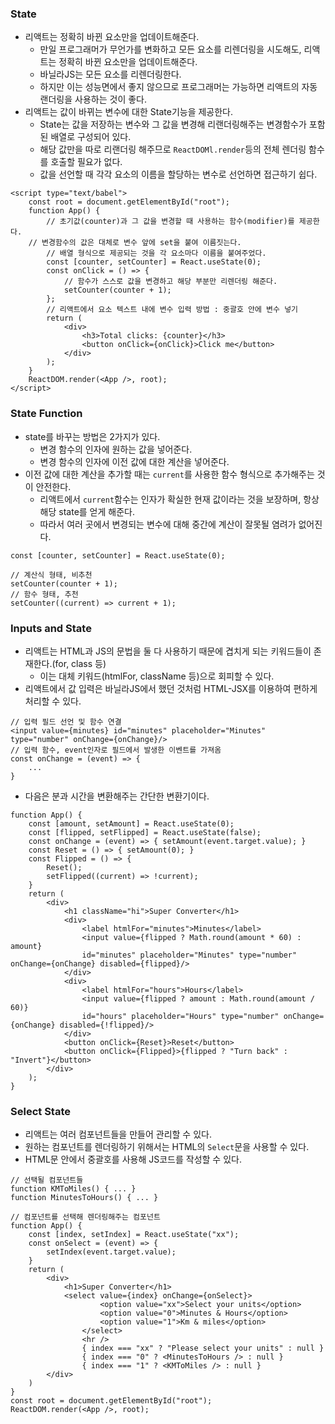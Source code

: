 ### State
 - 리액트는 정확히 바뀐 요소만을 업데이트해준다.
   - 만일 프로그래머가 무언가를 변화하고 모든 요소를 리렌더링을 시도해도, 리액트는 정확히 바뀐 요소만을 업데이트해준다.
   - 바닐라JS는 모든 요소를 리렌더링한다.
   - 하지만 이는 성능면에서 좋지 않으므로 프로그래머는 가능하면 리액트의 자동 랜더링을 사용하는 것이 좋다.
 - 리액트는 값이 바뀌는 변수에 대한 State기능을 제공한다.
   - State는 값을 저장하는 변수와 그 값을 변경해 리랜더링해주는 변경함수가 포함된 배열로 구성되어 있다.
   - 해당 값만을 따로 리랜더링 해주므로 `ReactDOMl.render`등의 전체 렌더링 함수를 호출할 필요가 없다.
   - 값을 선언할 때 각각 요소의 이름을 할당하는 변수로 선언하면 접근하기 쉽다.
```
<script type="text/babel">
	const root = document.getElementById("root");
	function App() {
		// 초기값(counter)과 그 값을 변경할 때 사용하는 함수(modifier)를 제공한다.
    // 변경함수의 값은 대체로 변수 앞에 set을 붙여 이름짓는다.
		// 배열 형식으로 제공되는 것을 각 요소마다 이름을 붙여주었다.
		const [counter, setCounter] = React.useState(0);
		const onClick = () => {
			// 함수가 스스로 값을 변경하고 해당 부분만 리렌더링 해준다.
			setCounter(counter + 1);
		};
		// 리액트에서 요소 텍스트 내에 변수 입력 방법 : 중괄호 안에 변수 넣기
		return (
			<div>
				<h3>Total clicks: {counter}</h3>
				<button onClick={onClick}>Click me</button>
			</div>
		);
	}
	ReactDOM.render(<App />, root);
</script>
```

### State Function

 - state를 바꾸는 방법은 2가지가 있다.
   - 변경 함수의 인자에 원하는 값을 넣어준다.
   - 변경 함수의 인자에 이전 값에 대한 계산을 넣어준다.
 - 이전 값에 대한 계산을 추가할 때는 `current`를 사용한 함수 형식으로 추가해주는 것이 안전한다.
   - 리액트에서 `current`함수는 인자가 확실한 현재 값이라는 것을 보장하며, 항상 해당 state를 얻게 해준다.
   - 따라서 여러 곳에서 변경되는 변수에 대해 중간에 계산이 잘못될 염려가 없어진다.
```
const [counter, setCounter] = React.useState(0);

// 계산식 형태, 비추천
setCounter(counter + 1);
// 함수 형태, 추천
setCounter((current) => current + 1);
```

### Inputs and State
 - 리액트는 HTML과 JS의 문법을 둘 다 사용하기 때문에 겹치게 되는 키워드들이 존재한다.(for, class 등)
   - 이는 대체 키워드(htmlFor, className 등)으로 회피할 수 있다.
 - 리액트에서 값 입력은 바닐라JS에서 했던 것처럼 HTML-JSX를 이용하여 편하게 처리할 수 있다.
```
// 입력 필드 선언 및 함수 연결
<input value={minutes} id="minutes" placeholder="Minutes" type="number" onChange={onChange}/>
// 입력 함수, event인자로 필드에서 발생한 이벤트를 가져옴
const onChange = (event) => {
	...
}
```
 - 다음은 분과 시간을 변환해주는 간단한 변환기이다.
```
function App() {
	const [amount, setAmount] = React.useState(0);
	const [flipped, setFlipped] = React.useState(false);
	const onChange = (event) => { setAmount(event.target.value); }
	const Reset = () => { setAmount(0); }
	const Flipped = () => {
		Reset();
		setFlipped((current) => !current);
	}
	return (
		<div>
			<h1 className="hi">Super Converter</h1>
			<div>
				<label htmlFor="minutes">Minutes</label>
				<input value={flipped ? Math.round(amount * 60) : amount}
				id="minutes" placeholder="Minutes" type="number" onChange={onChange} disabled={flipped}/>
			</div>
			<div>
				<label htmlFor="hours">Hours</label>
				<input value={flipped ? amount : Math.round(amount / 60)}
				id="hours" placeholder="Hours" type="number" onChange={onChange} disabled={!flipped}/>
			</div>
			<button onClick={Reset}>Reset</button>
			<button onClick={Flipped}>{flipped ? "Turn back" : "Invert"}</button>
		</div>
	);
}
```

### Select State
 - 리액트는 여러 컴포넌트들을 만들어 관리할 수 있다.
 - 원하는 컴포넌트를 렌더링하기 위해서는 HTML의 `Select`문을 사용할 수 있다.
 - HTML문 안에서 중괄호를 사용해 JS코드를 작성할 수 있다.
```
// 선택될 컴포넌트들
function KMToMiles() { ... }
function MinutesToHours() { ... }

// 컴포넌트를 선택해 렌더링해주는 컴포넌트
function App() {
	const [index, setIndex] = React.useState("xx");
	const onSelect = (event) => {
		setIndex(event.target.value);
	}
	return (
		<div>
			<h1>Super Converter</h1>
			<select value={index} onChange={onSelect}>
					<option value="xx">Select your units</option>
					<option value="0">Minutes & Hours</option>
					<option value="1">Km & miles</option>
				</select>
				<hr />
				{ index === "xx" ? "Please select your units" : null }
				{ index === "0" ? <MinutesToHours /> : null }
				{ index === "1" ? <KMToMiles /> : null }
		</div>
	)
}
const root = document.getElementById("root");
ReactDOM.render(<App />, root);
```
